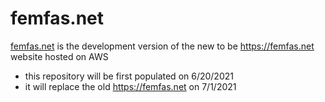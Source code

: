 # femfas.net

[femfas.net](https://qaltum.github.io/femfas.net/) is the development version of the new to be https://femfas.net website hosted on AWS

- this repository will be first populated on 6/20/2021
- it will replace the old https://femfas.net on 7/1/2021
